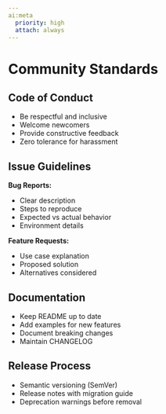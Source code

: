 ```yaml
---
ai:meta
  priority: high
  attach: always
---
```


# Community Standards

## Code of Conduct

- Be respectful and inclusive
- Welcome newcomers
- Provide constructive feedback
- Zero tolerance for harassment

## Issue Guidelines

**Bug Reports:**
- Clear description
- Steps to reproduce
- Expected vs actual behavior
- Environment details

**Feature Requests:**
- Use case explanation
- Proposed solution
- Alternatives considered

## Documentation

- Keep README up to date
- Add examples for new features
- Document breaking changes
- Maintain CHANGELOG

## Release Process

- Semantic versioning (SemVer)
- Release notes with migration guide
- Deprecation warnings before removal
